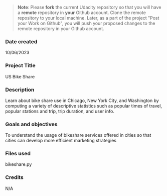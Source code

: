 >**Note**: Please **fork** the current Udacity repository so that you will have a **remote** repository in **your** Github account. Clone the remote repository to your local machine. Later, as a part of the project "Post your Work on Github", you will push your proposed changes to the remote repository in your Github account.

### Date created
10/06/2023

### Project Title
US Bike Share

### Description
Learn about bike share use in Chicago, New York City, and Washington by computing a variety of descriptive statistics such as popular times of travel, popular stations and trip, trip duration, and user info.

### Goals and objectives
To understand the usage of bikeshare services offered in cities so that cities can develop more efficient marketing strategies

### Files used
bikeshare.py

### Credits
N/A

